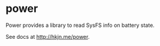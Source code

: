 power
=====

Power provides a library to read SysFS info on battery state.

See docs at http://hkjn.me/power.
